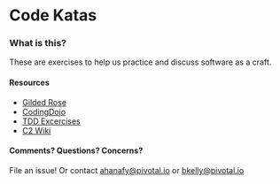 # Code Katas
### What is this?
These are exercises to help us practice and discuss software as a craft.

#### Resources
- [Gilded Rose](https://github.com/jimweirich/gilded_rose_kata)
- [CodingDojo](http://codingdojo.org/)
- [TDD Excercises](https://github.com/lucaminudel/TDDwithMockObjectsAndDesignPrinciples)
- [C2 Wiki](http://c2.com/cgi/wiki/FrontPage)

#### Comments? Questions? Concerns?
File an issue! Or contact [ahanafy@pivotal.io](mailto:ahanafy@pivotal.io) or [bkelly@pivotal.io](mailto:bkelly@pivotal.io)